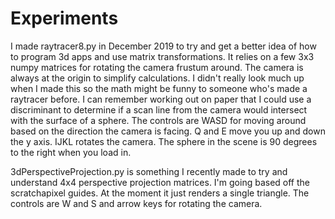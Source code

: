 # Experiments

I made raytracer8.py in December 2019 to try and get a better idea of how to program 3d apps and use matrix transformations. It relies on a few 3x3 numpy matrices for rotating the camera frustum around.
The camera is always at the origin to simplify calculations. I didn't really look much up when I made this so the math might be funny to someone who's made a raytracer before.
I can remember working out on paper that I could use a discriminant to determine if a scan line from the camera would intersect with the surface of a sphere.
The controls are WASD for moving around based on the direction the camera is facing. Q and E move you up and down the y axis. IJKL rotates the camera. The sphere in the scene is 90 degrees to the right when you load in.

3dPerspectiveProjection.py is something I recently made to try and understand 4x4 perspective projection matrices. I'm going based off the scratchapixel guides.
At the moment it just renders a single triangle. The controls are W and S and arrow keys for rotating the camera.
